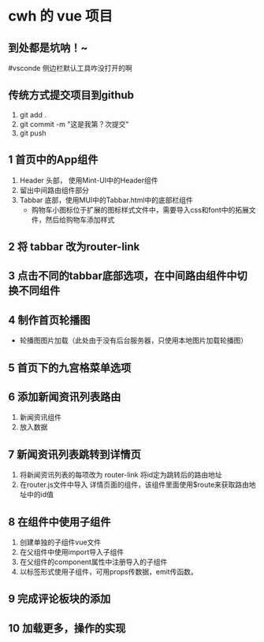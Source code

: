 # cwh 的 vue 项目

## 到处都是坑呐！~

#vsconde 侧边栏默认工具咋没打开的啊

## 传统方式提交项目到github
1. git add .
2. git commit -m "这是我第？次提交"
3. git push

## 1 首页中的App组件
1. Header 头部， 使用Mint-UI中的Header组件
2. 留出中间路由组件部分
3. Tabbar 底部，使用MUI中的Tabbar.html中的底部栏组件
    + 购物车小图标位于扩展的图标样式文件中，需要导入css和font中的拓展文件，然后给购物车添加样式
## 2 将 tabbar 改为router-link

## 3 点击不同的tabbar底部选项，在中间路由组件中切换不同组件

## 4 制作首页轮播图
+ 轮播图图片加载（此处由于没有后台服务器，只使用本地图片加载轮播图）

## 5 首页下的九宫格菜单选项

## 6 添加新闻资讯列表路由
1. 新闻资讯组件
2. 放入数据

## 7 新闻资讯列表跳转到详情页
1. 将新闻资讯列表的每项改为 router-link 将id定为跳转后的路由地址
2. 在router.js文件中导入 详情页面的组件，该组件里面使用$route来获取路由地址中的id值

## 8 在组件中使用子组件
1. 创建单独的子组件vue文件
2. 在父组件中使用import导入子组件
3. 在父组件的component属性中注册导入的子组件
4. 以标签形式使用子组件，可用props传数据，emit传函数。

## 9 完成评论板块的添加

## 10 加载更多，操作的实现